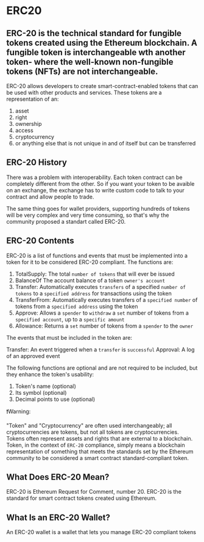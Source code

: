 # ERC20

## ERC-20 is the technical standard for **fungible tokens** created using the Ethereum blockchain. A fungible token is interchangeable wth another token- where the well-known **non-fungible** tokens (NFTs) are not interchangeable.

ERC-20 allows developers to create smart-contract-enabled tokens that can be used with other products and services. These tokens are a representation of an:

1. asset
2. right
3. ownership
4. access
5. cryptocurrency
6. or anything else that is not unique in and of itself but can be transferred

## ERC-20 History

There was a problem with interoperability. Each token contract can be completely different from the other. So if you want your token to be avaible on an exchange, the exchange has to write custom code to talk to your contract and allow people to trade.

The same thing goes for wallet providers, supporting hundreds of tokens will be very complex and very time consuming, so that's why the community proposed a standart called ERC-20.

## ERC-20 Contents

ERC-20 is a list of functions and events that must be implemented into a token for it to be considered ERC-20 compliant. The functions are:

1. TotalSupply: The total `number of tokens` that will ever be issued
2. BalanceOf The account balance of a token `owner's account`
3. Transfer: Automatically executes `transfers` of a specified `number of tokens` to a `specified address` for transactions using the token
4. TransferFrom: Automatically executes transfers of a `specified number` of tokens from a `specified address` using the token
5. Approve: Allows a `spender` to `withdraw` a `set` number of tokens from a `specified account`, up to a `specific amount`
6. Allowance: Returns a `set` number of tokens from a `spender` to the `owner`

The events that must be included in the token are:

Transfer: An event triggered when a `transfer` is `successful` Approval: A log of an approved event

The following functions are optional and are not required to be included, but they enhance the token's usability:

1. Token's name (optional)
2. Its symbol (optional)
3. Decimal points to use (optional)

❗Warning:

"Token" and "Cryptocurrency" are often used interchangeably; all cryptocurrencies are tokens, but not all tokens are cryptocurrencies. Tokens often represent assets and rights that are external to a blockchain. Token, in the context of `ERC-20` compliance, simply means a blockchain representation of something that meets the standards set by the Ethereum community to be considered a smart contract standard-compliant token.

## What Does ERC-20 Mean?

ERC-20 is Ethereum Request for Comment, number 20. ERC-20 is the standard for smart contract tokens created using Ethereum.

## What Is an ERC-20 Wallet?

An ERC-20 wallet is a wallet that lets you manage ERC-20 compliant tokens
